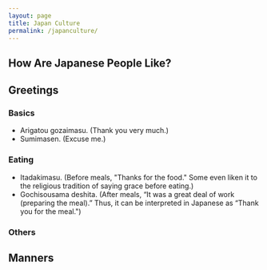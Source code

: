 ```yaml
---
layout: page
title: Japan Culture
permalink: /japanculture/
---
```


## How Are Japanese People Like?

## Greetings
### Basics
- Arigatou gozaimasu. (Thank you very much.)
- Sumimasen. (Excuse me.)

### Eating
- Itadakimasu. 
(Before meals, "Thanks for the food." Some even liken it to the religious tradition of saying grace before eating.)
- Gochisousama deshita. 
(After meals, “It was a great deal of work (preparing the meal).” Thus, it can be interpreted in Japanese as “Thank you for the meal.")

### Others

## Manners

